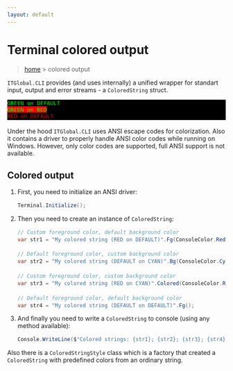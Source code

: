 ```yaml
---
layout: default
---
```

# Terminal colored output

> [home](..) > colored output

`ITGlobal.CLI` provides (and uses internally) a unified wrapper for standart input, output and error streams - a `ColoredString` struct.

![](colors.png)

Under the hood `ITGlobal.CLI` uses ANSI escape codes for colorization.
Also it contains a driver to properly handle ANSI color codes while running on Windows.
However, only color codes are supported, full ANSI support is not available.

## Colored output

1. First, you need to initialize an ANSI driver:

   ```csharp
   Terminal.Initialize();
   ```


2. Then you need to create an instance of `ColoredString`:

   ```csharp
   // Custom foreground color, default background color
   var str1 = "My colored string (RED on DEFAULT)".Fg(ConsoleColor.Red);

   // Default foreground color, custom background color
   var str2 = "My colored string (DEFAULT on CYAN)".Bg(ConsoleColor.Cyan);

   // Custom foreground color, custom background color
   var str3 = "My colored string (RED on CYAN)".Colored(ConsoleColor.Red, ConsoleColor.Cyan);

   // Default foreground color, default background color
   var str4 = "My colored string (DEFAULT on DEFAULT)".Fg();
   ```

3. And finally you need to write a `ColoredString` to console (using any method available):

   ```csharp
   Console.WriteLine($"Colored strings: {str1}; {str2}; {str3}; {str4};");
   ```

Also there is a `ColoredStringStyle` class which is a factory that created a `ColoredString`
with predefined colors from an ordinary string.
